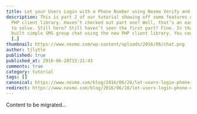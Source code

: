 ```yaml
---
title: Let your Users Login with a Phone Number using Nexmo Verify and PHP
description: This is part 2 of our tutorial showing off some features of the new
  PHP client library. Haven’t checked out part one? Well, that’s an easy thing
  to solve. Still here? Still haven’t seen the first part? Fine. In that we
  built simple SMS group chat using the new PHP client library. You could join
  […]
thumbnail: https://www.nexmo.com/wp-content/uploads/2016/06/chat.png
author: tjlytle
published: true
published_at: 2016-06-28T15:21:43
comments: true
category: tutorial
tags: []
canonical: https://www.nexmo.com/blog/2016/06/28/let-users-login-phone-number-using-nexmos-verify-php-dr
redirect: https://www.nexmo.com/blog/2016/06/28/let-users-login-phone-number-using-nexmos-verify-php-dr
---
```

Content to be migrated...